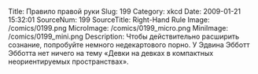 Title: Правило правой руки 
Slug: 199 
Category: xkcd 
Date: 2009-01-21 15:32:01 
SourceNum: 199 
SourceTitle: Right-Hand Rule 
Image: /comics/0199.png 
MicroImage: /comics/0199_micro.png 
MiniImage: /comics/0199_mini.png 
Description: Чтобы действительно расширить сознание, попробуйте немного недекартового порно. У Эдвина Эбботт Эбботта нет ничего на тему «Девки на девках в компактных неориентируемых пространствах». 

